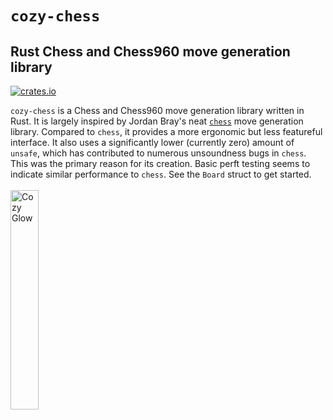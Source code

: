 # `cozy-chess`

## Rust Chess and Chess960 move generation library
[![crates.io](https://img.shields.io/crates/v/cozy-chess.svg)](https://crates.io/crates/cozy-chess)

`cozy-chess` is a Chess and Chess960 move generation library written in Rust. It is largely inspired by Jordan Bray's neat [`chess`](https://github.com/jordanbray/chess) move generation library. Compared to `chess`, it provides a more ergonomic but less featureful interface. It also uses a significantly lower (currently zero) amount of `unsafe`, which has contributed to numerous unsoundness bugs in `chess`. This was the primary reason for its creation. Basic perft testing seems to indicate similar performance to `chess`.
See the `Board` struct to get started.
<br>
<br>
<img src="https://static.manebooru.art/img/view/2020/10/8/1827770.jpg" alt="Cozy Glow" width=30% height=30%>
